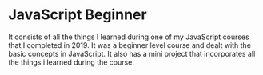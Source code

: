 # JavaScript Beginner
It consists of all the things I learned during one of my JavaScript courses that I completed in 2019.
It was a beginner level course and dealt with the basic concepts in JavaScript.
It also has a mini project that incorporates all the things i learned during the course.
